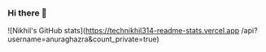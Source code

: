 ### Hi there 👋

![Nikhil's GitHub stats](https://technikhil314-readme-stats.vercel.app
/api?username=anuraghazra&count_private=true)

<!--
**technikhil314/technikhil314** is a ✨ _special_ ✨ repository because its `README.md` (this file) appears on your GitHub profile.

Here are some ideas to get you started:

- 🔭 I’m currently working on ...
- 🌱 I’m currently learning ...
- 👯 I’m looking to collaborate on ...
- 🤔 I’m looking for help with ...
- 💬 Ask me about ...
- 📫 How to reach me: ...
- 😄 Pronouns: ...
- ⚡ Fun fact: ...
-->
